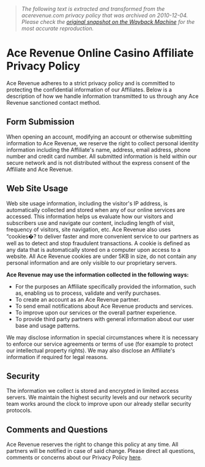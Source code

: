 > *The following text is extracted and transformed from the acerevenue.com privacy policy that was archived on 2010-12-04. Please check the [original snapshot on the Wayback Machine](https://web.archive.org/web/20101204213428id_/http%3A//www.acerevenue.com/privacy-policy.php) for the most accurate reproduction.*

# Ace Revenue Online Casino Affiliate Privacy Policy

Ace Revenue adheres to a strict privacy policy and is committed to protecting the confidential information of our Affiliates. Below is a description of how we handle information transmitted to us through any Ace Revenue sanctioned contact method. 

## Form Submission

When opening an account, modifying an account or otherwise submitting information to Ace Revenue, we reserve the right to collect personal identity information including the Affiliate's name, address, email address, phone number and credit card number. All submitted information is held within our secure network and is not distributed without the express consent of the Affiliate and Ace Revenue. 

## Web Site Usage

Web site usage information, including the visitor's IP address, is automatically collected and stored when any of our online services are accessed. This information helps us evaluate how our visitors and subscribers use and navigate our content, including length of visit, frequency of visitors, site navigation, etc. Ace Revenue also uses “cookies�? to deliver faster and more convenient service to our partners as well as to detect and stop fraudulent transactions. A cookie is defined as any data that is automatically stored on a computer upon access to a website. All Ace Revenue cookies are under 5KB in size, do not contain any personal information and are only visible to our proprietary servers. 

**Ace Revenue may use the information collected in the following ways:**

  * For the purposes an Affiliate specifically provided the information, such as, enabling us to process, validate and verify purchases.
  * To create an account as an Ace Revenue partner. 
  * To send email notifications about Ace Revenue products and services. 
  * To improve upon our services or the overall partner experience. 
  * To provide third party partners with general information about our user base and usage patterns. 



We may disclose information in special circumstances where it is necessary to enforce our service agreements or terms of use (for example to protect our intellectual property rights). We may also disclose an Affiliate's information if required for legal reasons. 

## Security

The information we collect is stored and encrypted in limited access servers. We maintain the highest security levels and our network security team works around the clock to improve upon our already stellar security protocols. 

## Comments and Questions

Ace Revenue reserves the right to change this policy at any time. All partners will be notified in case of said change. Please direct all questions, comments or concerns about our Privacy Policy [here](https://web.archive.org/contact-us.php). 
